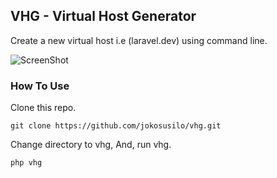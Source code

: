 ## VHG - Virtual Host Generator

Create a new virtual host i.e (laravel.dev) using command line. 

![ScreenShot](https://raw.github.com/jokosusilo/vhg/master/screenshot.PNG)


### How To Use

Clone this repo.
```
git clone https://github.com/jokosusilo/vhg.git
```

Change directory to vhg,
And, run vhg.

```
php vhg
```
